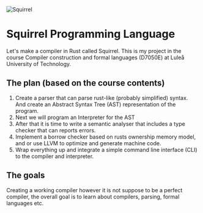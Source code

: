 ![Squirrel](https://github.com/Aleman778/sqrrl-lang/blob/master/logo.png)
# Squirrel Programming Language
Let's make a compiler in Rust called Squirrel.
This is my project in the course Compiler construction and formal languages (D7050E) at Luleå University of Technology.

## The plan (based on the course contents)
1. Create a parser that can parse rust-like (probably simplified) syntax. And create an Abstract Syntax Tree (AST) representation of the program.
2. Next we will program an Interpreter for the AST
3. After that it is time to write a semantic analyser that includes a type checker that can reports errors.
4. Implement a borrow checker based on rusts ownership memory model, and or use LLVM to optimize and generate machine code.
5. Wrap everything up and integrate a simple command line interface (CLI) to the compiler and interpreter.

## The goals
Creating a working compiler however it is not suppose to be a perfect compiler, the overall goal is to learn about compilers, parsing, formal languages etc.
